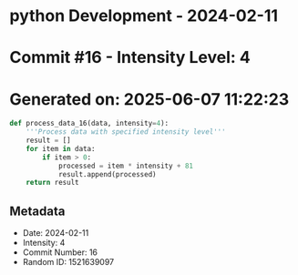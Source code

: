 ﻿# python Development - 2024-02-11
# Commit #16 - Intensity Level: 4
# Generated on: 2025-06-07 11:22:23
```python
def process_data_16(data, intensity=4):
    '''Process data with specified intensity level'''
    result = []
    for item in data:
        if item > 0:
            processed = item * intensity + 81
            result.append(processed)
    return result
```
## Metadata
- Date: 2024-02-11
- Intensity: 4
- Commit Number: 16
- Random ID: 1521639097
